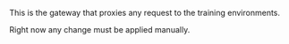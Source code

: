 This is the gateway that proxies any request to the training environments.

Right now any change must be applied manually.